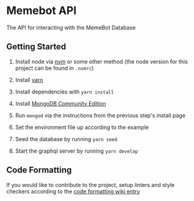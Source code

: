 # Memebot API
The API for interacting with the MemeBot Database

## Getting Started

1. Install node via [nvm](https://github.com/nvm-sh/nvm#installation-and-update) or some other method (the node version for this project can be found in `.nvmrc`)

2. Install [yarn](https://yarnpkg.com/en/docs/install)

3. Install dependencies with `yarn install`

4. Install [MongoDB Community Edition](https://docs.mongodb.com/manual/installation/#mongodb-community-edition-installation-tutorials)

5. Run `mongod` via the instructions from the previous step's install page

5. Set the environment file up according to the example

6. Seed the database by running `yarn seed`

7. Start the graphql server by running `yarn develop`

## Code Formatting

If you would like to contribute to the project, setup linters and style checkers according to the [code formatting wiki entry](https://github.com/arjunchib/memebot-api/wiki/Code-Formatting)
